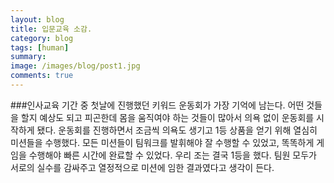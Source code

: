 ```yaml
---
layout: blog
title: 입문교육 소감.
category: blog
tags: [human]  
summary:
image: /images/blog/post1.jpg
comments: true
---
```

###인사교육 기간 중 첫날에 진행했던 키워드 운동회가 가장 기억에 남는다. 어떤 것들을 할지 예상도 되고 피곤한데 몸을 움직여야 하는 것들이 많아서 의욕 없이 운동회를 시작하게 됐다. 운동회를 진행하면서 조금씩 의욕도 생기고 1등 상품을 얻기 위해 열심히 미션들을 수행했다. 모든 미션들이 팀워크를 발휘해야 잘 수행할 수 있었고, 똑똑하게 게임을 수행해야 빠른 시간에 완료할 수 있었다. 우리 조는 결국 1등을 했다. 팀원 모두가 서로의 실수를 감싸주고 열정적으로 미션에 임한 결과였다고 생각이 든다.
